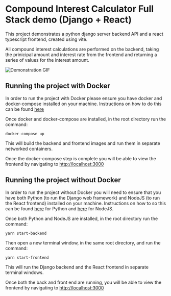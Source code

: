 # Compound Interest Calculator Full Stack demo (Django + React)

This project demonstrates a python django server backend API and a react typescript frontend, created using vite.

All compound interest calculations are performed on the backend, taking the prinicipal amount and interest rate from the frontend and returning a series of values for the interest amount.

![Demonstration GIF](demo.gif "Animated demonstration of Compound Interest Rate Calculator")

## Running the project with Docker
In order to run the project with Docker please ensure you have docker and docker-compose installed on your machine. Instructions on how to do this can be found [here](https://docs.docker.com/get-docker/)

Once docker and docker-compose are installed, in the root directory run the command:

    docker-compose up

This will build the backend and frontend images and run them in separate networked containers.

Once the docker-compose step is complete you will be able to view the frontend by navigating to [http://localhost:3000](http://localhost:3000)

## Running the project without Docker
In order to run the project without Docker you will need to ensure that you have both Python (to run the Django web framework) and NodeJS (to run the React frontend) installed on your machine. Instructions on how to so this can be found [here](https://www.python.org/downloads/) for Python and [here](https://nodejs.org/en/download/) for NodeJS.

Once both Python and NodeJS are installed, in the root directory run the command:

    yarn start-backend

Then open a new terminal window, in the same root directory, and run the command:

    yarn start-frontend

This will run the Django backend and the React frontend in separate terminal windows.

Once both the back and front end are running, you will be able to view the frontend by navigating to [http://localhost:3000](http://localhost:3000)

